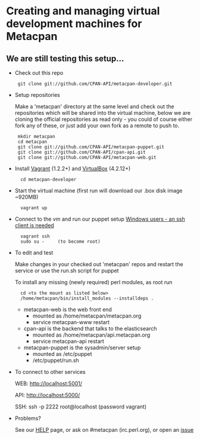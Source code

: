 # Creating and managing virtual development machines for Metacpan

## We are still testing this setup...

-  Check out this repo

		git clone git://github.com/CPAN-API/metacpan-developer.git

-  Setup repositories

	Make a 'metacpan' directory at the same level and check out the repositories
	which will be shared into the virtual machine, below we are cloning
	the official repositories as read only - you could of course either
	fork any of these, or just add your own fork as a remote to push to.

		mkdir metacpan
		cd metacpan
		git clone git://github.com/CPAN-API/metacpan-puppet.git
		git clone git://github.com/CPAN-API/cpan-api.git
		git clone git://github.com/CPAN-API/metacpan-web.git

- Install [Vagrant](http://downloads.vagrantup.com/) (1.2.2+) and [VirtualBox](https://www.virtualbox.org/wiki/Downloads) (4.2.12+)

		cd metacpan-developer

- Start the virtual machine (first run will download our .box disk image ~920MB)

		vagrant up

- Connect to the vm and run our puppet setup [Windows users - an ssh client is needed](http://docs-v1.vagrantup.com/v1/docs/getting-started/ssh.html)

		vagrant ssh
		sudo su -     (to become root)

- To edit and test

	Make changes in your checked out 'metacpan' repos and restart the service or use the run.sh script for puppet

	To install any missing (newly required) perl modules, as root run

		cd <to the mount as listed below>
		/home/metacpan/bin/install_modules --installdeps .

	- metacpan-web is the web front end
		- mounted as /home/metacpan/metacpan.org
		- service metacpan-www restart
	- cpan-api is the backend that talks to the elasticsearch
		- mounted as /home/metacpan/api.metacpan.org
		- service metacpan-api restart
	- metacpan-puppet is the sysadmin/server setup
		- mounted as /etc/puppet
		- /etc/puppet/run.sh

- To connect to other services

	WEB: [http://localhost:5001/](http://localhost:5001/)

	API: [http://localhost:5000/](http://localhost:5000/)

	SSH: ssh -p 2222 root@localhost  (password vagrant)

- Problems?

	See our [HELP](HELP.md) page, or ask on #metacpan (irc.perl.org), or open an [issue](https://github.com/CPAN-API/metacpan-developer/issues)


